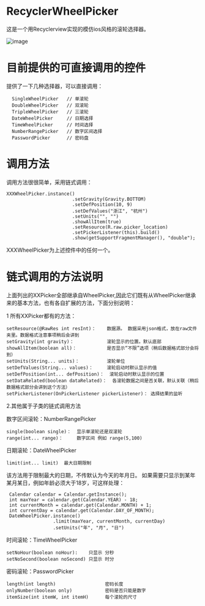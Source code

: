 # RecyclerWheelPicker

这是一个用Recyclerview实现的模仿ios风格的滚轮选择器。

![image](https://github.com/devilist/RecyclerWheelPicker/raw/master/images/image.gif)

# 目前提供的可直接调用的控件
提供了一下几种选择器，可以直接调用：

```
  SingleWheelPicker   // 单滚轮
  DoubleWheelPicker   // 双滚轮
  TripleWheelPicker   // 三滚轮
  DateWheelPicker     // 日期选择
  TimeWheelPicker     // 时间选择
  NumberRangePicker   // 数字区间选择
  PasswordPicker      // 密码盘
```

# 调用方法
调用方法很很简单，采用链式调用：

```
XXXWheelPicker.instance()
                        .setGravity(Gravity.BOTTOM)
                        .setDefPosition(10, 9)
                        .setDefValues("浙江", "杭州")
                        .setUnits("", "")
                        .showAllItem(true)
                        .setResource(R.raw.picker_location)
                        .setPickerListener(this).build()
                        .show(getSupportFragmentManager(), "double");
```
XXXWheelPicker为上述控件中的任何一个。

# 链式调用的方法说明
上面列出的XXPicker全部继承自WheelPicker,因此它们既有从WheelPicker继承来的基本方法，也有各自扩展的方法，下面分别说明：

1 所有XXPicker都有的方法：
```
setResource(@RawRes int resInt)：    数据源。 数据采用json格式，放在raw文件夹里。数据格式注意事项稍后会讲到
setGravity(int gravity)：            滚轮显示的位置。默认底部
showAllItem(boolean all)：           是否显示“不限”选项（稍后数据格式部分会将到）
setUnits(String... units)：          滚轮单位
setDefValues(String... values)：     滚轮启动时默认显示的值
setDefPosition(int... defPosition)：  滚轮启动时默认显示的位置
setDataRelated(boolean dataRelated)：  各滚轮数据之间是否关联，默认关联（稍后数据格式部分会讲到这个方法）
setPickerListener(OnPickerListener pickerListener)： 选择结果的监听

```

2.其他属于子类的链式调用方法

数字区间滚轮：NumberRangePicker
```
single(boolean single)：  显示单滚轮还是双滚轮
range(int... range)：     数字区间 例如 range(5,100)

```

日期滚轮：DateWheelPicker

```
limit(int... limit)  最大日期限制
```
该方法用于限制最大的日期，不传默认为今天的年月日。
如果需要只显示到某年某月某日，例如年龄必须大于18岁，可这样处理：
```
 Calendar calendar = Calendar.getInstance();
 int maxYear = calendar.get(Calendar.YEAR) - 18;
 int currentMonth = calendar.get(Calendar.MONTH) + 1;
 int currentDay = calendar.get(Calendar.DAY_OF_MONTH);
 DateWheelPicker.instance()
                 .limit(maxYear, currentMonth, currentDay)
                 .setUnits("年", "月", "日")
```

时间滚轮：TimeWheelPicker

```
setNoHour(boolean noHour):    只显示 分秒
setNoSecond(boolean noSecond) 只显示 时分
```

密码滚轮：PasswordPicker
```
length(int length)                  密码长度
onlyNumber(boolean only)            密码是否只能是数字
itemSize(int itemW, int itemH)      每个滚轮的尺寸
```
